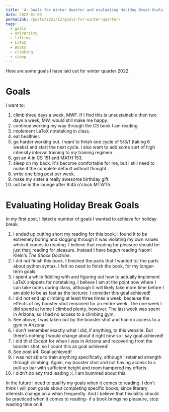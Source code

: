 ```yaml
---
title: '4: Goals for Winter Quarter and evaluating Holiday Break Goals'
date: 2022-01-03
permalink: /posts/2021/12/goals-for-winter-quarter/
tags:
  - goals
  - university
  - lifting
  - LaTeX
  - Books
  - climbing
  - sleep
---
```


Here are some goals I have laid out for winter quarter 2022.

Goals
======
I want to:
1. climb three days a week, MWF. If I find this is unsustainable then two days a week, MW, would still make me happy.
2. continue working my way through the CS book I am reading.
3. implement LaTeX notetaking in class.
4. eat healthier.
5. go harder working out. I want to finish one cycle of 5/3/1 (taking 6 weeks) and start the next cycle. I also want to add some sort of high intensity interval training to my training regimen.
6. get an A in CS 151 and MATH 153. 
7. sleep on my back. It's become comfortable for me, but I still need to make it the complete default without thought.
8. write one blog post per week.
9. make my sister a really awesome birthday gift.
10. not be in the lounge after 9:45 o'clock MTWTh.

Evaluating Holiday Break Goals
======
In my first post, I listed a number of goals I wanted to achieve for holiday break.

1. I ended up cutting short my reading for this book; I found it to be extremely boring and slogging through it was violating my own values when it comes to reading. I believe that reading for pleasure should be just that; reading for pleasure. Instead I have begun reading Naomi Klein's *The Shock Doctrine*.
2. I did not finish this book. I finished the parts that I wanted to; the parts about python syntax. I felt no need to finish the book, for my longer-term goals.
3. I spent a while fiddling with and figuring out how to actually implement LaTeX snippets for notetaking. I believe I am at the point now where I can take notes during class, although it will likely take more time before I am able to be as fast as the lecturer. I consider this goal achieved!
4. I did not end up climbing at least three times a week, because the effects of my booster shot remained for an entire week. The one week I did spend at home I climbed plenty, however. The last week was spent in Arizona, so I had no access to a climbing gym.
5. See above, I was taken out by the booster shot and had no access to a gym in Arizona.
6. I don't remember exactly what I did, if anything, to this website. But there's nothing I would change about it right now so I say goal achieved!
7. I did this! Except for when I was in Arizona and recovering from the booster shot, so I count this as goal achieved!
8. See post #4. Goal achieved!
9. I was not able to train anything specifically, although I retained strength through climbing. Again, my booster shot and not having access to a pull-up bar with sufficient height and room hampered my efforts.
10. I didn't do any trad leading :(. I am bummed about this.

In the future I need to qualify my goals when it comes to reading. I don't think I will post goals about completing specific books, since literary interests change on a whim frequently. And I believe that flexibility should be practiced when it comes to reading- if a book brings no pleasure, stop wasting time on it.

